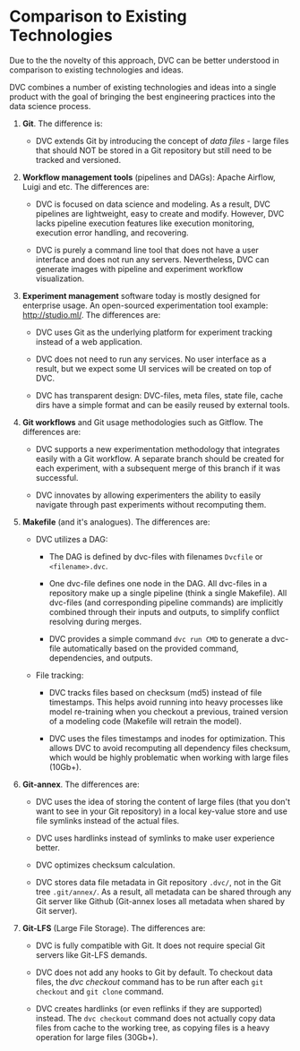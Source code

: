 # Comparison to Existing Technologies

Due to the the novelty of this approach, DVC can be better understood in
comparison to existing technologies and ideas.

DVC combines a number of existing technologies and ideas into a single product
with the goal of bringing the best engineering practices into the data science
process.

1. **Git**. The difference is:

    - DVC extends Git by introducing the concept of *data files* - large files
    that should NOT be stored in a Git repository but still need to be tracked
    and versioned.

2. **Workflow management tools** (pipelines and DAGs): Apache Airflow, Luigi and
etc. The differences are:

   - DVC is focused on data science and modeling. As a result, DVC pipelines are
   lightweight, easy to create and modify. However, DVC lacks pipeline execution
   features like execution monitoring, execution error handling, and recovering.

   - DVC is purely a command line tool that does not have a user interface and
   does not run any servers. Nevertheless, DVC can generate images with pipeline
   and experiment workflow visualization.

3. **Experiment management** software today is mostly designed for enterprise
usage. An open-sourced experimentation tool example: http://studio.ml/. The
differences are:

   - DVC uses Git as the underlying platform for experiment tracking instead of
   a web application.

   - DVC does not need to run any services. No user interface as a result, but
   we expect some UI services will be created on top of DVC.

   - DVC has transparent design: DVC-files, meta files, state file, cache dirs
   have a simple format and can be easily reused by external tools.

4. **Git workflows** and Git usage methodologies such as Gitflow. The
differences are:

   - DVC supports a new experimentation methodology that integrates easily with
   a Git workflow. A separate branch should be created for each experiment, with
   a subsequent merge of this branch if it was successful.

   - DVC innovates by allowing experimenters the ability to easily navigate
   through past experiments without recomputing them.


5. **Makefile** (and it's analogues). The differences are:

   - DVC utilizes a DAG:

     - The DAG is defined by dvc-files with filenames `Dvcfile` or
     `<filename>.dvc`.

     - One dvc-file defines one node in the DAG. All dvc-files in a repository
     make up a single pipeline (think a single Makefile). All dvc-files (and
     corresponding pipeline commands) are implicitly combined through their
     inputs and outputs, to simplify conflict resolving during merges.

     - DVC provides a simple command `dvc run CMD` to generate a dvc-file
     automatically based on the provided command, dependencies, and outputs.

   - File tracking:

     - DVC tracks files based on checksum (md5) instead of file timestamps. This
     helps avoid running into heavy processes like model re-training when you
     checkout a previous, trained version of a modeling code (Makefile will
     retrain the model).

     - DVC uses the files timestamps and inodes for optimization. This allows
     DVC to avoid recomputing all dependency files checksum, which would be
     highly problematic when working with large files (10Gb+).


6. **Git-annex**. The differences are:

   - DVC uses the idea of storing the content of large files (that you don't
   want to see in your Git repository) in a local key-value store and use file
   symlinks instead of the actual files.

   - DVC uses hardlinks instead of symlinks to make user experience better.

   - DVC optimizes checksum calculation.

   - DVC stores data file metadata in Git repository `.dvc/`, not in the Git
   tree `.git/annex/`. As a result, all metadata can be shared through any Git
   server like Github (Git-annex loses all metadata when shared by Git server).

7. **Git-LFS** (Large File Storage). The differences are:

   - DVC is fully compatible with Git. It does not require special Git servers
   like Git-LFS demands.

   - DVC does not add any hooks to Git by default. To checkout data files, the
   *dvc checkout* command has to be run after each `git checkout` and `git
   clone` command.

   - DVC creates hardlinks (or even reflinks if they are supported) instead. The
    `dvc checkout` command does not actually copy data files from cache to the
    working tree, as copying files is a heavy operation for large files (30Gb+).
